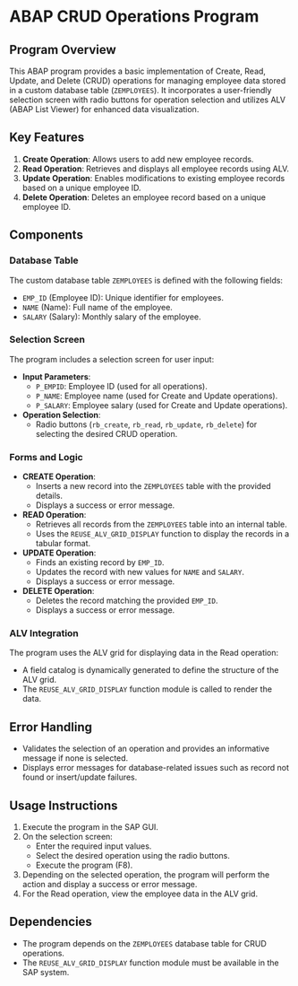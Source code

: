 # ABAP CRUD Operations Program

## Program Overview
This ABAP program provides a basic implementation of Create, Read, Update, and Delete (CRUD) operations for managing employee data stored in a custom database table (`ZEMPLOYEES`). It incorporates a user-friendly selection screen with radio buttons for operation selection and utilizes ALV (ABAP List Viewer) for enhanced data visualization.

## Key Features
1. **Create Operation**: Allows users to add new employee records.
2. **Read Operation**: Retrieves and displays all employee records using ALV.
3. **Update Operation**: Enables modifications to existing employee records based on a unique employee ID.
4. **Delete Operation**: Deletes an employee record based on a unique employee ID.

## Components
### Database Table
The custom database table `ZEMPLOYEES` is defined with the following fields:
- `EMP_ID` (Employee ID): Unique identifier for employees.
- `NAME` (Name): Full name of the employee.
- `SALARY` (Salary): Monthly salary of the employee.

### Selection Screen
The program includes a selection screen for user input:
- **Input Parameters**:
  - `P_EMPID`: Employee ID (used for all operations).
  - `P_NAME`: Employee name (used for Create and Update operations).
  - `P_SALARY`: Employee salary (used for Create and Update operations).
- **Operation Selection**:
  - Radio buttons (`rb_create`, `rb_read`, `rb_update`, `rb_delete`) for selecting the desired CRUD operation.

### Forms and Logic
- **CREATE Operation**:
  - Inserts a new record into the `ZEMPLOYEES` table with the provided details.
  - Displays a success or error message.
- **READ Operation**:
  - Retrieves all records from the `ZEMPLOYEES` table into an internal table.
  - Uses the `REUSE_ALV_GRID_DISPLAY` function to display the records in a tabular format.
- **UPDATE Operation**:
  - Finds an existing record by `EMP_ID`.
  - Updates the record with new values for `NAME` and `SALARY`.
  - Displays a success or error message.
- **DELETE Operation**:
  - Deletes the record matching the provided `EMP_ID`.
  - Displays a success or error message.

### ALV Integration
The program uses the ALV grid for displaying data in the Read operation:
- A field catalog is dynamically generated to define the structure of the ALV grid.
- The `REUSE_ALV_GRID_DISPLAY` function module is called to render the data.

## Error Handling
- Validates the selection of an operation and provides an informative message if none is selected.
- Displays error messages for database-related issues such as record not found or insert/update failures.

## Usage Instructions
1. Execute the program in the SAP GUI.
2. On the selection screen:
   - Enter the required input values.
   - Select the desired operation using the radio buttons.
   - Execute the program (F8).
3. Depending on the selected operation, the program will perform the action and display a success or error message.
4. For the Read operation, view the employee data in the ALV grid.

## Dependencies
- The program depends on the `ZEMPLOYEES` database table for CRUD operations.
- The `REUSE_ALV_GRID_DISPLAY` function module must be available in the SAP system.

